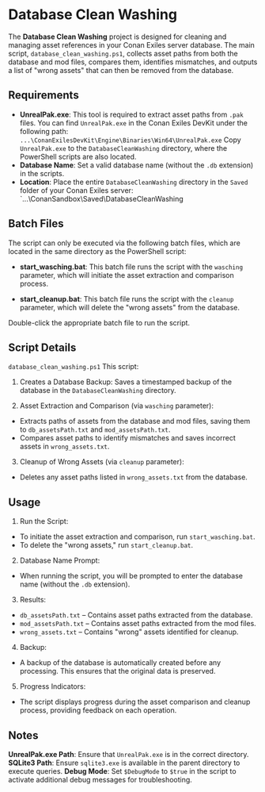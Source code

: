 # Database Clean Washing

The **Database Clean Washing** project is designed for cleaning and managing asset references in your Conan Exiles server database. The main script, `database_clean_washing.ps1`, collects asset paths from both the database and mod files, compares them, identifies mismatches, and outputs a list of "wrong assets" that can then be removed from the database.

## Requirements
- **UnrealPak.exe**: This tool is required to extract asset paths from `.pak` files. You can find `UnrealPak.exe` in the Conan Exiles DevKit under the following path: `...\ConanExilesDevKit\Engine\Binaries\Win64\UnrealPak.exe`
Copy `UnrealPak.exe` to the `DatabaseCleanWashing` directory, where the PowerShell scripts are also located.
- **Database Name**: Set a valid database name (without the `.db` extension) in the scripts.
- **Location**: Place the entire `DatabaseCleanWashing` directory in the `Saved` folder of your Conan Exiles server: `...\ConanSandbox\Saved\DatabaseCleanWashing

## Batch Files
The script can only be executed via the following batch files, which are located in the same directory as the PowerShell script:

- **start_wasching.bat**: This batch file runs the script with the `wasching` parameter, which will initiate the asset extraction and comparison process.

- **start_cleanup.bat**: This batch file runs the script with the `cleanup` parameter, which will delete the "wrong assets" from the database.

Double-click the appropriate batch file to run the script.

## Script Details
`database_clean_washing.ps1`
This script:

1. Creates a Database Backup: Saves a timestamped backup of the database in the `DatabaseCleanWashing` directory.

2. Asset Extraction and Comparison (via `wasching` parameter):

 - Extracts paths of assets from the database and mod files, saving them to `db_assetsPath.txt` and `mod_assetsPath.txt`.
 - Compares asset paths to identify mismatches and saves incorrect assets in `wrong_assets.txt`.
3. Cleanup of Wrong Assets (via `cleanup` parameter):

 - Deletes any asset paths listed in `wrong_assets.txt` from the database.
## Usage
1. Run the Script:

 - To initiate the asset extraction and comparison, run `start_wasching.bat`.
 - To delete the "wrong assets," run `start_cleanup.bat`.
2. Database Name Prompt:

 - When running the script, you will be prompted to enter the database name (without the `.db` extension).
3. Results:

 - `db_assetsPath.txt` – Contains asset paths extracted from the database.
 - `mod_assetsPath.txt` – Contains asset paths extracted from the mod files.
 - `wrong_assets.txt` – Contains "wrong" assets identified for cleanup.
4. Backup:

 - A backup of the database is automatically created before any processing. This ensures that the original data is preserved.
5. Progress Indicators:

  - The script displays progress during the asset comparison and cleanup process, providing feedback on each operation.
## Notes
**UnrealPak.exe Path**: Ensure that `UnrealPak.exe` is in the correct directory.
**SQLite3 Path**: Ensure `sqlite3.exe` is available in the parent directory to execute queries.
**Debug Mode**: Set `$DebugMode` to `$true` in the script to activate additional debug messages for troubleshooting.